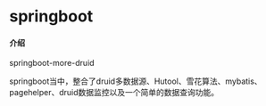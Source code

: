# springboot

#### 介绍
springboot-more-druid

springboot当中，整合了druid多数据源、Hutool、雪花算法、mybatis、pagehelper、druid数据监控以及一个简单的数据查询功能。


